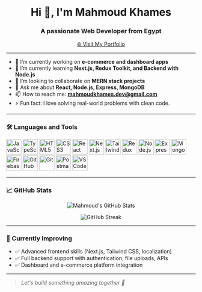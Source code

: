 <h1 align="center">Hi 👋, I'm Mahmoud Khames</h1>
<h3 align="center">A passionate Web Developer from Egypt</h3>

<p align="center">
  <a href="https://newportfolio-silk-mu.vercel.app/" target="_blank">
    🌐 Visit My Portfolio
  </a>
</p>

---

- 🔭 I’m currently working on **e-commerce and dashboard apps**
- 🌱 I’m currently learning **Next.js, Redux Toolkit, and Backend with Node.js**
- 👯 I’m looking to collaborate on **MERN stack projects**
- 💬 Ask me about **React, Node.js, Express, MongoDB**
- 📫 How to reach me: **mahmoudkhames.dev@gmail.com**
- ⚡ Fun fact: I love solving real-world problems with clean code.

---

### 🛠️ Languages and Tools

<p align="left">
  <!-- Languages -->
  <img src="https://cdn.jsdelivr.net/gh/devicons/devicon/icons/javascript/javascript-original.svg" alt="JavaScript" width="40" height="40"/>
  <img src="https://cdn.jsdelivr.net/gh/devicons/devicon/icons/typescript/typescript-original.svg" alt="TypeScript" width="40" height="40"/>
  <img src="https://cdn.jsdelivr.net/gh/devicons/devicon/icons/html5/html5-original.svg" alt="HTML5" width="40" height="40"/>
  <img src="https://cdn.jsdelivr.net/gh/devicons/devicon/icons/css3/css3-original.svg" alt="CSS3" width="40" height="40"/>

  <!-- Frontend -->
  <img src="https://cdn.jsdelivr.net/gh/devicons/devicon/icons/react/react-original.svg" alt="React" width="40" height="40"/>
  <img src="https://cdn.jsdelivr.net/gh/devicons/devicon/icons/nextjs/nextjs-original.svg" alt="Next.js" width="40" height="40"/>
  <img src="https://www.vectorlogo.zone/logos/tailwindcss/tailwindcss-icon.svg" alt="TailwindCSS" width="40" height="40"/>

  <!-- State Management -->
  <img src="https://redux.js.org/img/redux.svg" alt="Redux Toolkit" width="40" height="40"/>

  <!-- Backend -->
  <img src="https://cdn.jsdelivr.net/gh/devicons/devicon/icons/nodejs/nodejs-original.svg" alt="Node.js" width="40" height="40"/>
  <img src="https://cdn.jsdelivr.net/gh/devicons/devicon/icons/express/express-original.svg" alt="Express" width="40" height="40"/>
  <img src="https://cdn.jsdelivr.net/gh/devicons/devicon/icons/mongodb/mongodb-original.svg" alt="MongoDB" width="40" height="40"/>

  <!-- DevOps & Cloud -->
  <img src="https://www.vectorlogo.zone/logos/firebase/firebase-icon.svg" alt="Firebase" width="40" height="40"/>


  <!-- Tools -->
  <img src="https://cdn.jsdelivr.net/gh/devicons/devicon/icons/github/github-original.svg" alt="GitHub" width="40" height="40"/>
  <img src="https://cdn.jsdelivr.net/gh/devicons/devicon/icons/git/git-original.svg" alt="Git" width="40" height="40"/>
  <img src="https://www.vectorlogo.zone/logos/getpostman/getpostman-icon.svg" alt="Postman" width="40" height="40"/>
  <img src="https://cdn.jsdelivr.net/gh/devicons/devicon/icons/vscode/vscode-original.svg" alt="VS Code" width="40" height="40"/>
</p>

---

### 📈 GitHub Stats

<p align="center">
  <img src="https://github-readme-stats.vercel.app/api?username=Mahmoud-khames&show_icons=true&theme=github_dark&hide_border=true" alt="Mahmoud's GitHub Stats"/>
</p>

<p align="center">
  <img src="https://github-readme-streak-stats.herokuapp.com/?user=Mahmoud-khames&theme=github-dark&hide_border=true" alt="GitHub Streak"/>
</p>

---

### 🧠 Currently Improving

- ✅ Advanced frontend skills (Next.js, Tailwind CSS, localization)
- ✅ Full backend support with authentication, file uploads, APIs
- ✅ Dashboard and e-commerce platform integration

---

> *Let's build something amazing together 🚀*
